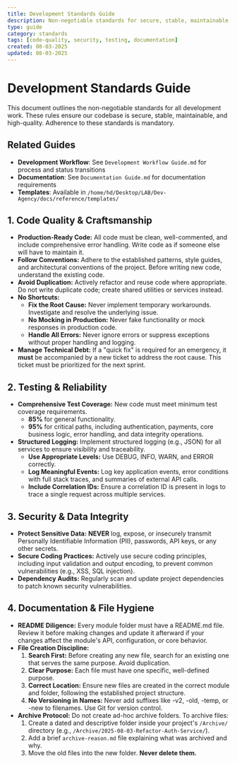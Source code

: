 ```yaml
---
title: Development Standards Guide
description: Non-negotiable standards for secure, stable, maintainable, and high-quality code
type: guide
category: standards
tags: [code-quality, security, testing, documentation]
created: 08-03-2025
updated: 08-03-2025
---
```


# **Development Standards Guide**

This document outlines the non-negotiable standards for all development work. These rules ensure our codebase is secure, stable, maintainable, and high-quality. Adherence to these standards is mandatory.

## Related Guides
- **Development Workflow**: See `Development Workflow Guide.md` for process and status transitions
- **Documentation**: See `Documentation Guide.md` for documentation requirements
- **Templates**: Available in `/home/hd/Desktop/LAB/Dev-Agency/docs/reference/templates/`

## **1\. Code Quality & Craftsmanship**

* **Production-Ready Code:** All code must be clean, well-commented, and include comprehensive error handling. Write code as if someone else will have to maintain it.  
* **Follow Conventions:** Adhere to the established patterns, style guides, and architectural conventions of the project. Before writing new code, understand the existing code.  
* **Avoid Duplication:** Actively refactor and reuse code where appropriate. Do not write duplicate code; create shared utilities or services instead.  
* **No Shortcuts:**  
  * **Fix the Root Cause:** Never implement temporary workarounds. Investigate and resolve the underlying issue.  
  * **No Mocking in Production:** Never fake functionality or mock responses in production code.  
  * **Handle All Errors:** Never ignore errors or suppress exceptions without proper handling and logging.  
* **Manage Technical Debt:** If a "quick fix" is required for an emergency, it **must** be accompanied by a new ticket to address the root cause. This ticket must be prioritized for the next sprint.

## **2\. Testing & Reliability**

* **Comprehensive Test Coverage:** New code must meet minimum test coverage requirements.  
  * **85%** for general functionality.  
  * **95%** for critical paths, including authentication, payments, core business logic, error handling, and data integrity operations.  
* **Structured Logging:** Implement structured logging (e.g., JSON) for all services to ensure visibility and traceability.  
  * **Use Appropriate Levels:** Use DEBUG, INFO, WARN, and ERROR correctly.  
  * **Log Meaningful Events:** Log key application events, error conditions with full stack traces, and summaries of external API calls.  
  * **Include Correlation IDs:** Ensure a correlation ID is present in logs to trace a single request across multiple services.

## **3\. Security & Data Integrity**

* **Protect Sensitive Data:** **NEVER** log, expose, or insecurely transmit Personally Identifiable Information (PII), passwords, API keys, or any other secrets.  
* **Secure Coding Practices:** Actively use secure coding principles, including input validation and output encoding, to prevent common vulnerabilities (e.g., XSS, SQL injection).  
* **Dependency Audits:** Regularly scan and update project dependencies to patch known security vulnerabilities.

## **4\. Documentation & File Hygiene**

* **README Diligence:** Every module folder must have a README.md file. Review it before making changes and update it afterward if your changes affect the module's API, configuration, or core behavior.  
* **File Creation Discipline:**  
  1. **Search First:** Before creating any new file, search for an existing one that serves the same purpose. Avoid duplication.  
  2. **Clear Purpose:** Each file must have one specific, well-defined purpose.  
  3. **Correct Location:** Ensure new files are created in the correct module and folder, following the established project structure.  
  4. **No Versioning in Names:** Never add suffixes like \-v2, \-old, \-temp, or \-new to filenames. Use Git for version control.  
* **Archive Protocol:** Do not create ad-hoc archive folders. To archive files:  
  1. Create a dated and descriptive folder inside your project's `/Archive/` directory (e.g., `/Archive/2025-08-03-Refactor-Auth-Service/`).  
  2. Add a brief `archive-reason.md` file explaining what was archived and why.  
  3. Move the old files into the new folder. **Never delete them.**
